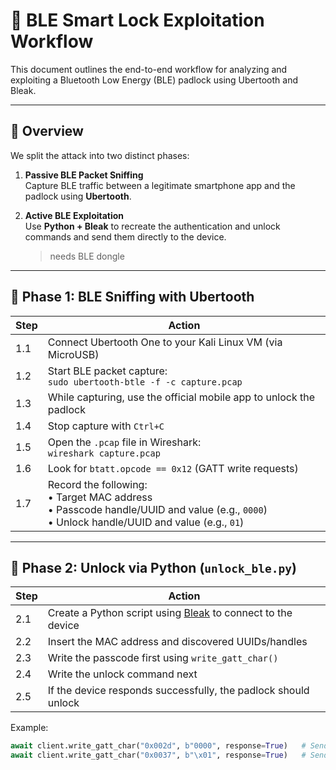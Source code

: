 # 🔐 BLE Smart Lock Exploitation Workflow

This document outlines the end-to-end workflow for analyzing and exploiting a Bluetooth Low Energy (BLE) padlock using Ubertooth and Bleak.

---

## 🧭 Overview

We split the attack into two distinct phases:

1. **Passive BLE Packet Sniffing**  
   Capture BLE traffic between a legitimate smartphone app and the padlock using **Ubertooth**.

2. **Active BLE Exploitation**  
   Use **Python + Bleak** to recreate the authentication and unlock commands and send them directly to the device. 

   > needs BLE dongle 

---

## 📡 Phase 1: BLE Sniffing with Ubertooth

| Step | Action |
|------|--------|
| 1.1 | Connect Ubertooth One to your Kali Linux VM (via MicroUSB) |
| 1.2 | Start BLE packet capture:<br>`sudo ubertooth-btle -f -c capture.pcap` |
| 1.3 | While capturing, use the official mobile app to unlock the padlock |
| 1.4 | Stop capture with `Ctrl+C` |
| 1.5 | Open the `.pcap` file in Wireshark:<br>`wireshark capture.pcap` |
| 1.6 | Look for `btatt.opcode == 0x12` (GATT write requests) |
| 1.7 | Record the following: <br>• Target MAC address<br>• Passcode handle/UUID and value (e.g., `0000`)<br>• Unlock handle/UUID and value (e.g., `01`) |

---

## 🚀 Phase 2: Unlock via Python (`unlock_ble.py`)

| Step | Action |
|------|--------|
| 2.1 | Create a Python script using [Bleak](https://github.com/hbldh/bleak) to connect to the device |
| 2.2 | Insert the MAC address and discovered UUIDs/handles |
| 2.3 | Write the passcode first using `write_gatt_char()` |
| 2.4 | Write the unlock command next |
| 2.5 | If the device responds successfully, the padlock should unlock |

Example:

```python
await client.write_gatt_char("0x002d", b"0000", response=True)   # Send PIN
await client.write_gatt_char("0x0037", b"\x01", response=True)   # Send unlock command

